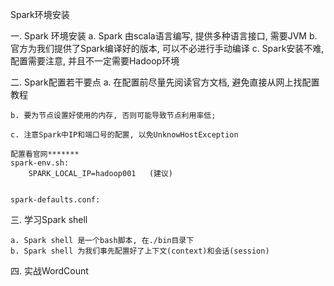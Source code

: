 Spark环境安装



一. Spark 环境安装
    a. Spark 由scala语言编写, 提供多种语言接口, 需要JVM
    b. 官方为我们提供了Spark编译好的版本, 可以不必进行手动编译
    c. Spark安装不难, 配置需要注意, 并且不一定需要Hadoop环境



二. Spark配置若干要点
    a. 在配置前尽量先阅读官方文档, 避免直接从网上找配置教程

    b. 要为节点设置好使用的内存, 否则可能导致节点利用率低;

    c. 注意Spark中IP和端口号的配置, 以免UnknowHostException

    配置看官网*******
    spark-env.sh: 
        SPARK_LOCAL_IP=hadoop001   (建议)


    spark-defaults.conf: 
            




三. 学习Spark shell

    a. Spark shell 是一个bash脚本, 在./bin目录下
    b. Spark shell 为我们事先配置好了上下文(context)和会话(session)





四. 实战WordCount






